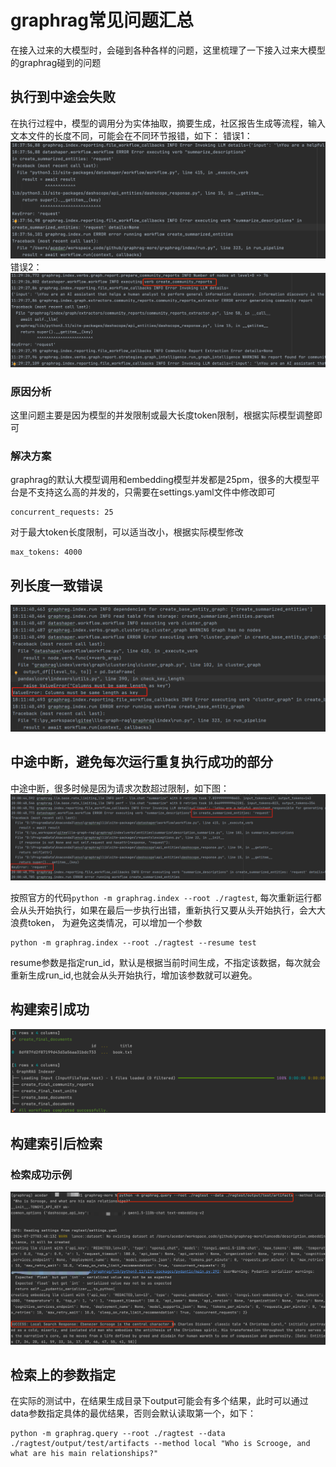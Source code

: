 
# graphrag常见问题汇总

在接入过来的大模型时，会碰到各种各样的问题，这里梳理了一下接入过来大模型的graphrag碰到的问题

## 执行到中途会失败

在执行过程中，模型的调用分为实体抽取，摘要生成，社区报告生成等流程，输入文本文件的长度不同，可能会在不同环节报错，如下：
错误1：
![img.png](img/summarize_descriptions_error.png)
错误2：
![img.png](img/create_community_reports_error.png)
### 原因分析
这里问题主要是因为模型的并发限制或最大长度token限制，根据实际模型调整即可
### 解决方案
graphrag的默认大模型调用和embedding模型并发都是25pm，很多的大模型平台是不支持这么高的并发的，只需要在settings.yaml文件中修改即可

    concurrent_requests: 25
对于最大token长度限制，可以适当改小，根据实际模型修改
    
    max_tokens: 4000

## 列长度一致错误
![img.png](img/column_same_legnth_error.png)


## 中途中断，避免每次运行重复执行成功的部分
中途中断，很多时候是因为请求次数超过限制，如下图：
![img.png](img/request_key_error.png)

按照官方的代码```python -m graphrag.index --root ./ragtest```, 每次重新运行都会从头开始执行，如果在最后一步执行出错，重新执行又要从头开始执行，会大大浪费token，
为避免这类情况，可以增加一个参数

    python -m graphrag.index --root ./ragtest --resume test

resume参数是指定run_id，默认是根据当前时间生成，不指定该数据，每次就会重新生成run_id,也就会从头开始执行，增加该参数就可以避免。

## 构建索引成功
![img.png](img/workflows_success.png)

## 构建索引后检索

### 检索成功示例
![img.png](img/query_success.png)

## 检索上的参数指定
在实际的测试中，在结果生成目录下output可能会有多个结果，此时可以通过data参数指定具体的最优结果，否则会默认读取第一个，如下：
    
    python -m graphrag.query --root ./ragtest --data ./ragtest/output/test/artifacts --method local "Who is Scrooge, and what are his main relationships?"

